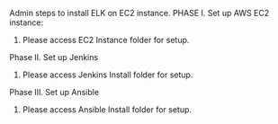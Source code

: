 Admin steps to install ELK on EC2 instance. 
PHASE I. 
 Set up AWS EC2 instance:
  1.	Please access EC2 Instance folder for setup.

Phase II.
 Set up Jenkins
  1.	Please access Jenkins Install folder for setup.

Phase III.
 Set up Ansible
  1.	Please access Ansible Install folder for setup.
